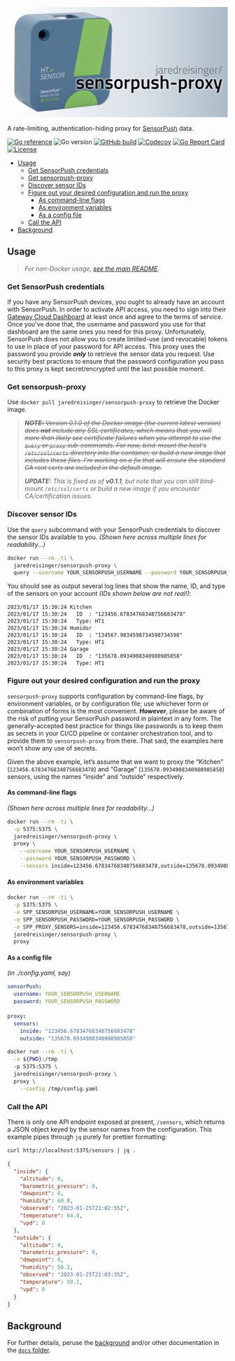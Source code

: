 ![sensorpush-proxy](https://raw.githubusercontent.com/JaredReisinger/sensorpush-proxy/main/docs/sensorpush-proxy-logo.png)

A rate-limiting, authentication-hiding proxy for [SensorPush](https://www.sensorpush.com) data.

[![Go reference](https://img.shields.io/badge/pkg.go.dev-reference-007D9C?logo=go&logoColor=white)](https://pkg.go.dev/github.com/jaredreisinger/sensorpush-proxy)
![Go version](https://img.shields.io/github/go-mod/go-version/jaredreisinger/sensorpush-proxy?logo=go&logoColor=white)
[![GitHub build](https://img.shields.io/github/actions/workflow/status/jaredreisinger/sensorpush-proxy/build.yml?branch=main&logo=github)](https://github.com/jaredreisinger/asp/actions/workflows/build.yml)
[![Codecov](https://img.shields.io/codecov/c/github/jaredreisinger/sensorpush-proxy?logo=codecov&label=codedov)](https://codecov.io/gh/JaredReisinger/sensorpush-proxy)
[![Go Report Card](https://goreportcard.com/badge/jaredreisinger/sensorpush-proxy)](https://goreportcard.com/report/github.com/jaredreisinger/sensorpush-proxy)
[![License](https://img.shields.io/github/license/jaredreisinger/sensorpush-proxy)](https://github.com/JaredReisinger/sensorpush-proxy/blob/main/LICENSE)

<!-- TOC -->

- [Usage](#usage)
    - [Get SensorPush credentials](#get-sensorpush-credentials)
    - [Get sensorpush-proxy](#get-sensorpush-proxy)
    - [Discover sensor IDs](#discover-sensor-ids)
    - [Figure out your desired configuration and run the proxy](#figure-out-your-desired-configuration-and-run-the-proxy)
        - [As command-line flags](#as-command-line-flags)
        - [As environment variables](#as-environment-variables)
        - [As a config file](#as-a-config-file)
    - [Call the API](#call-the-api)
- [Background](#background)

<!-- /TOC -->

## Usage

> _For non-Docker usage, [see the main README](https://github.com/JaredReisinger/sensorpush-proxy#README)._

### Get SensorPush credentials

If you have any SensorPush devices, you ought to already have an account with SensorPush. In order to activate API access, you need to sign into their [Gateway Cloud Dashboard](https://dashboard.sensorpush.com/) at least once and agree to the terms of service. Once you've done that, the username and password you use for that dashboard are the same ones you need for this proxy. Unfortunately, SensorPush does not allow you to create limited-use (and revocable) tokens to use in place of your password for API access. This proxy uses the password you provide _**only**_ to retrieve the sensor data you request. Use security best practices to ensure that the password configuration you pass to this proxy is kept secret/encrypted until the last possible moment.

### Get sensorpush-proxy

Use `docker pull jaredreisinger/sensorpush-proxy` to retrieve the Docker image.

> ~~_**NOTE:** Version 0.1.0 of the Docker image (the current latest version) does **not** include any SSL certificates, which means that you will more than likely see certificate failures when you attempt to use the `query` or `proxy` sub-commands.  For now, bind-mount the host's `/etc/ssl/certs` directory into the container, or build a new image that includes these files.  I'm working on a fix that will ensure the standard CA root certs are included in the default image._~~
>
> _**UPDATE:** This is fixed as of **v0.1.1**, but note that you can still bind-mount `/etc/ssl/certs` or build a new image if you encounter CA/certification issues._


### Discover sensor IDs

Use the `query` subcommand with your SensorPush credentials to discover the sensor IDs available to you.  _(Shown here across multiple lines for readability...)_


```sh
docker run --rm -ti \
  jaredreisinger/sensorpush-proxy \
  query --username YOUR_SENSORPUSH_USERNAME --password YOUR_SENSORPUSH_PASSWORD
```

You should see as output several log lines that show the name, ID, and type of the sensors on your account _(IDs shown below are not real!)_:

```
2023/01/17 15:30:24 Kitchen
2023/01/17 15:30:24   ID  : "123456.67834768348756683478"
2023/01/17 15:30:24   Type: HT1
2023/01/17 15:30:24 Humidor
2023/01/17 15:30:24   ID  : "134567.9834598734598734598"
2023/01/17 15:30:24   Type: HT1
2023/01/17 15:30:24 Garage
2023/01/17 15:30:24   ID  : "135678.0934908340980985858"
2023/01/17 15:30:24   Type: HT1
```

### Figure out your desired configuration and run the proxy

`sensorpush-proxy` supports configuration by command-line flags, by environment variables, or by configuration file; use whichever form or combination of forms is the most convenient. _**However**_, please be aware of the risk of putting your SensorPush password in plaintext in any form. The generally-accepted best practice for things like passwords is to keep them as secrets in your CI/CD pipeline or container orchestration tool, and to provide them to `sensorpush-proxy` from there. That said, the examples here won’t show any use of secrets.

Given the above example, let’s assume that we want to proxy the “Kitchen” (`123456.67834768348756683478`) and “Garage” (`135678.0934908340980985858`) sensors, using the names “inside” and “outside” respectively.

#### As command-line flags

_(Shown here across multiple lines for readability...)_

```sh
docker run --rm -ti \
  -p 5375:5375 \
  jaredreisinger/sensorpush-proxy \
  proxy \
    --username YOUR_SENSORPUSH_USERNAME \
    --password YOUR_SENSORPUSH_PASSWORD \
    --sensors inside=123456.67834768348756683478,outside=135678.0934908340980985858
```

#### As environment variables

```sh
docker run --rm -ti \
  -p 5375:5375 \
  -e SPP_SENSORPUSH_USERNAME=YOUR_SENSORPUSH_USERNAME \
  -e SPP_SENSORPUSH_PASSWORD=YOUR_SENSORPUSH_PASSWORD \
  -e SPP_PROXY_SENSORS=inside=123456.67834768348756683478,outside=135678.0934908340980985858 \
  jaredreisinger/sensorpush-proxy \
  proxy
```

#### As a config file

_(in ./config.yaml, say)_

```yaml
sensorPush:
  username: YOUR_SENSORPUSH_USERNAME
  password: YOUR_SENSORPUSH_PASSWORD

proxy:
  sensors:
    inside: "123456.67834768348756683478"
    outside: "135678.0934908340980985858"
```

```sh
docker run --rm -ti \
  -v ${PWD}:/tmp
  -p 5375:5375 \
  jaredreisinger/sensorpush-proxy \
  proxy \
    --config /tmp/config.yaml
```

### Call the API

There is only one API endpoint exposed at present, `/sensors`, which returns a JSON object keyed by the sensor names from the configuration.  This example pipes through `jq` purely for prettier formatting:

```sh
curl http://localhost:5375/sensors | jq .
```

```json
{
  "inside": {
    "altitude": 0,
    "barometric_pressure": 0,
    "dewpoint": 0,
    "humidity": 60.8,
    "observed": "2023-01-25T21:02:55Z",
    "temperature": 64.4,
    "vpd": 0
  },
  "outside": {
    "altitude": 0,
    "barometric_pressure": 0,
    "dewpoint": 0,
    "humidity": 56.2,
    "observed": "2023-01-25T21:03:35Z",
    "temperature": 50.1,
    "vpd": 0
  }
}
```

## Background

For further details, peruse the [background](https://github.com/JaredReisinger/sensorpush-proxy/tree/main/docs/background.md) and/or other documentation in the [`docs` folder](https://github.com/JaredReisinger/sensorpush-proxy/tree/main/docs).
